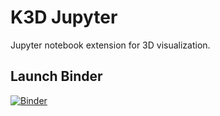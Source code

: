 # K3D Jupyter

Jupyter notebook extension for 3D visualization.

## Launch Binder
[![Binder](https://mybinder.org/badge.svg)](https://mybinder.org/v2/gh/ghalib-bello/myK3D-jupyter/master?filepath=examples/cardio_vtk_renderer_interactive.ipynb)


